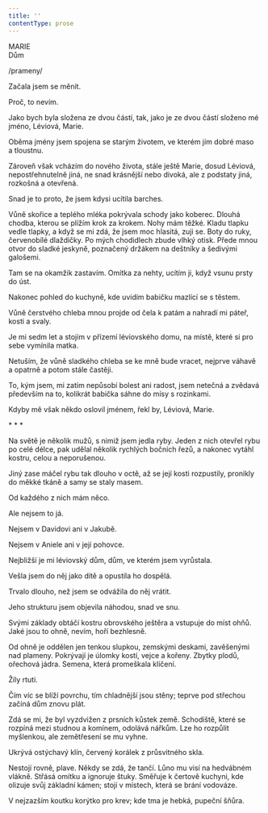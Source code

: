 ```yaml
---
title: ''
contentType: prose
---
```


MARIE  
Dům

/prameny/

  

Začala jsem se měnit.

Proč, to nevím.

Jako bych byla složena ze dvou částí, tak, jako je ze dvou částí složeno mé jméno, Léviová, Marie.

Oběma jmény jsem spojena se starým životem, ve kterém jím dobré maso a tloustnu.

Zároveň však vcházím do nového života, stále ještě Marie, dosud Léviová, nepostřehnutelně jiná, ne snad krásnější nebo divoká, ale z podstaty jiná, rozkošná a otevřená.

Snad je to proto, že jsem kdysi ucítila barches.

Vůně skořice a teplého mléka pokrývala schody jako koberec. Dlouhá chodba, kterou se plížím krok za krokem. Nohy mám těžké. Kladu tlapku vedle tlapky, a když se mi zdá, že jsem moc hlasitá, zuji se. Boty do ruky, červenobílé dlaždičky. Po mých chodidlech zbude vlhký otisk. Přede mnou otvor do sladké jeskyně, poznačený držákem na deštníky a šedivými galošemi.

Tam se na okamžik zastavím. Omítka za nehty, ucítím ji, když vsunu prsty do úst.

Nakonec pohled do kuchyně, kde uvidím babičku mazlící se s těstem.

Vůně čerstvého chleba mnou projde od čela k patám a nahradí mi páteř, kosti a svaly.

Je mi sedm let a stojím v přízemí léviovského domu, na místě, které si pro sebe vymínila matka.

Netuším, že vůně sladkého chleba se ke mně bude vracet, nej­prve váhavě a opatrně a potom stále častěji.

To, kým jsem, mi zatím nepůsobí bolest ani radost, jsem netečná a zvědavá především na to, kolikrát babička sáhne do mísy s rozinkami.

Kdyby mě však někdo oslovil jménem, řekl by, Léviová, Marie.

\* \* \*

  

Na světě je několik mužů, s nimiž jsem jedla ryby. Jeden z nich otevřel rybu po celé délce, pak udělal několik rychlých bočních řezů, a nakonec vytáhl kostru, celou a neporušenou.

Jiný zase máčel rybu tak dlouho v octě, až se její kosti rozpustily, pronikly do měkké tkáně a samy se staly masem.

Od každého z nich mám něco.

Ale nejsem to já.

Nejsem v Davidovi ani v Jakubě.

Nejsem v Aniele ani v její pohovce.

Nejbližší je mi léviovský dům, dům, ve kterém jsem vyrůstala.

Vešla jsem do něj jako dítě a opustila ho dospělá.

Trvalo dlouho, než jsem se odvážila do něj vrátit.

Jeho strukturu jsem objevila náhodou, snad ve snu.

Svými základy obtáčí kostru obrovského ještěra a vstupuje do míst ohňů. Jaké jsou to ohně, nevím, hoří bezhlesně.

Od ohně je oddělen jen tenkou slupkou, zemskými deskami, zavěšenými nad plameny. Pokrývají je úlomky kostí, vejce a kořeny. Zbytky plodů, ořechová jádra. Semena, která promeškala klíčení.

Žíly rtuti.

Čím víc se blíží povrchu, tím chladnější jsou stěny; teprve pod střechou začíná dům znovu plát.

Zdá se mi, že byl vyzdvižen z prsních kůstek země. Schodiště, které se rozpíná mezi studnou a komínem, odolává nářkům. Lze ho rozpůlit myšlenkou, ale zemětřesení se mu vyhne.

Ukrývá ostýchavý klín, červený korálek z průsvitného skla.

Nestojí rovně, plave. Někdy se zdá, že tančí. Lůno mu visí na hedvábném vlákně. Střásá omítku a ignoruje štuky. Směřuje k čertově kuchyni, kde olizuje svůj základní kámen; stojí v místech, která se brání vodováze.

V nejzazším koutku korýtko pro krev; kde tma je hebká, pupeční šňůra.
